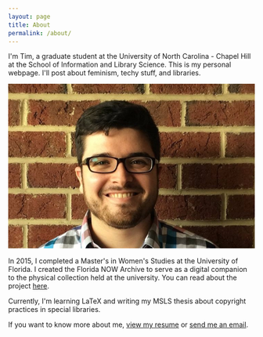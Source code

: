 ```yaml
---
layout: page
title: About
permalink: /about/
---
```


I'm Tim, a graduate student at the University of North Carolina - Chapel Hill at the School of Information and Library Science. This is my 
personal webpage. I'll post about feminism, techy stuff, and libraries.
 
![Photo of Tim D'Annecy](images/me.jpg)

In 2015, I completed a Master's in Women's Studies at the University of Florida. I created the Florida NOW Archive to serve as a digital 
companion to the physical collection held at the university. You can read about the project [here](/2015/07/15/wst-thesis.html). 

Currently, I'm learning LaTeX and writing my MSLS thesis about copyright practices in special libraries. 

If you want to know more about me, [view my resume](/resume.pdf) or [send me an email](mailto:tdannecy@gmail.com).
